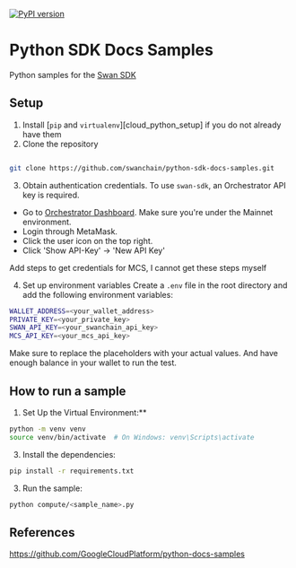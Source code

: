 [![PyPI version](https://img.shields.io/pypi/v/swan-sdk)](https://pypi.org/project/swan-sdk/)
# Python SDK Docs Samples

Python samples for the [Swan SDK](https://github.com/swanchain/python-swan-sdk)

## Setup

1. Install [`pip` and `virtualenv`][cloud_python_setup] if you do not already have them
2. Clone the repository

```bash

git clone https://github.com/swanchain/python-sdk-docs-samples.git

```

3. Obtain authentication credentials.
   To use `swan-sdk`, an Orchestrator API key is required.

- Go to [Orchestrator Dashboard](https://orchestrator.swanchain.io/provider-status). Make sure you're under the Mainnet environment.
- Login through MetaMask.
- Click the user icon on the top right.
- Click 'Show API-Key' -> 'New API Key'

Add steps to get credentials for MCS, I cannot get these steps myself

4. Set up environment variables
   Create a `.env` file in the root directory and add the following environment variables:

```bash
WALLET_ADDRESS=<your_wallet_address>
PRIVATE_KEY=<your_private_key>
SWAN_API_KEY=<your_swanchain_api_key>
MCS_API_KEY=<your_mcs_api_key>
```

Make sure to replace the placeholders with your actual values.
And have enough balance in your wallet to run the test.

## How to run a sample

1. Set Up the Virtual Environment:**

```bash
python -m venv venv
source venv/bin/activate  # On Windows: venv\Scripts\activate
```

3. Install the dependencies:

```bash
pip install -r requirements.txt
```

3. Run the sample:

```bash
python compute/<sample_name>.py
```

## References
https://github.com/GoogleCloudPlatform/python-docs-samples
